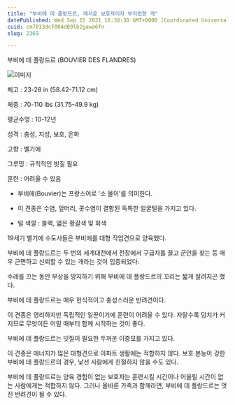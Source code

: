 ```yaml
---
title: "부비에 데 플랑드르, 매서운 보호자이자 부지런한 개"
datePublished: Wed Sep 15 2021 16:38:30 GMT+0000 (Coordinated Universal Time)
cuid: cm7013dcf004d09lb2gawa6fn
slug: 2369

---
```



부비에 데 플랑드르 (BOUVIER DES FLANDRES)

![이미지](https://cdn.hashnode.com/res/hashnode/image/upload/v1739250922234/8961afd9-cc03-4b59-ad8d-9299fad6b0ba.jpeg)

체고 : 23-28 in (58.42-71.12 cm)

체중 : 70-110 lbs (31.75-49.9 kg)

평균수명 : 10-12년

성격 : 충성, 지성, 보호, 온화

고향 : 벨기에

그루밍 : 규칙적인 빗질 필요

훈련 : 어려울 수 있음

* 부비에(Bouvier)는 프랑스어로 '소 몰이'를 의미한다.

* 이 견종은 수염, 앞머리, 콧수염이 결합된 독특한 얼굴털을 가지고 있다.

* 털 색깔 : 블랙, 엷은 황갈색 및 회색

19세기 벨기에 수도사들은 부비에를 대형 작업견으로 양육했다.

부비에 데 플랑드르는 두 번의 세계대전에서 전장에서 구급차를 끌고 군인을 찾는 등 매우 근면하고 신뢰할 수 있는 개라는 것이 입증되었다.

수레를 끄는 동안 부상을 방지하기 위해 부비에 데 플랑드르의 꼬리는 짧게 잘려지곤 했다.

부비에 데 플랑드르는 매우 헌식적이고 충성스러운 반려견이다.

이 견종은 영리하지만 독립적인 일꾼이기에 훈련이 어려울 수 있다. 자랄수록 덩치가 커지므로 무엇이든 어릴 때부터 함께 시작하는 것이 좋다.

부비에 데 플랑드르는 빗질이 필요한 두꺼운 이중모를 가지고 있다.

이 견종은 에너지가 많은 대형견으로 아파트 생활에는 적합하지 않다. 보호 본능이 강한 부비에 데 플랑드르의 경우, 낯선 사람에게 친절하지 않을 수도 있다.

부비에 데 플랑드르는 양육 경험이 없는 보호자는 훈련시킬 시간이나 어울릴 시간이 없는 사람에게는 적합하지 않다. 그러나 올바른 가족과 함께라면, 부비에 데 플랑드르는 멋진 반려견이 될 수 있다.